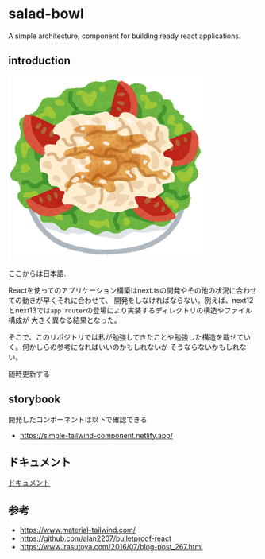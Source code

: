 # salad-bowl

A simple architecture, component for building ready react applications.

## introduction

![サラダ](./public/salad_reisyabu.png "サラダ")

ここからは日本語.

Reactを使ってのアプリケーション構築はnext.tsの開発やその他の状況に合わせての動きが早くそれに合わせて、
開発をしなければならない。例えば、next12とnext13では`app router`の登場により実装するディレクトリの構造やファイル構成が
大きく異なる結果となった。

そこで、このリポジトリでは私が勉強してきたことや勉強した構造を載せていく。何かしらの参考になればいいのかもしれないが
そうならないかもしれない。

随時更新する

## storybook
開発したコンポーネントは以下で確認できる
- https://simple-tailwind-component.netlify.app/

## ドキュメント

[ドキュメント](./docs)

## 参考
- https://www.material-tailwind.com/
- https://github.com/alan2207/bulletproof-react
- https://www.irasutoya.com/2016/07/blog-post_267.html